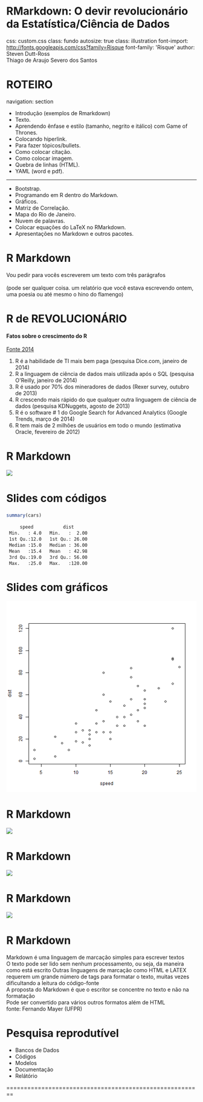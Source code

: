 RMarkdown: O devir revolucionário da Estatística/Ciência de Dados
========================================================
css: custom.css
class: fundo
autosize: true
class: illustration
font-import: http://fonts.googleapis.com/css?family=Risque
font-family: 'Risque'
author: 
Steven Dutt-Ross<br>
Thiago de Araujo Severo dos Santos

ROTEIRO
========================================================
navigation: section

- Introdução (exemplos de Rmarkdown)
- Texto.
- Aprendendo ênfase e estilo (tamanho, negrito e itálico) com Game of Thrones.
- Colocando hiperlink.
- Para fazer tópicos/bullets.
- Como colocar citação.
- Como colocar imagem.
- Quebra de linhas (HTML).
- YAML (word e pdf).

***

- Bootstrap.
- Programando em R dentro do Markdown.
- Gráficos.
- Matriz de Correlação.
- Mapa do Rio de Janeiro.
- Nuvem de palavras.
- Colocar equações do LaTeX no RMarkdown.
- Apresentações no Markdown e outros pacotes.



R Markdown
========================================================

Vou pedir para vocês escreverem um texto com três parágrafos<br>
<br>
(pode ser qualquer coisa. um relatório que você estava escrevendo ontem, uma poesia ou até mesmo o hino do flamengo)

R de REVOLUCIONÁRIO
========================================================

#### Fatos sobre o crescimento do R

[Fonte 2014](http://blog.revolutionanalytics.com/2014/04/seven-quick-facts-about-r.html)

<!-- utilizar somente se o publico do minicurso for de SI-->
1. R é a habilidade de TI mais bem paga (pesquisa Dice.com, janeiro de 2014)<br>
2. R a linguagem de ciência de dados mais utilizada após o SQL (pesquisa O'Reilly, janeiro de 2014)<br>
3. R é usado por 70% dos mineradores de dados (Rexer survey, outubro de 2013)<br>
4. R crescendo mais rápido do que qualquer outra linguagem de ciência de dados (pesquisa KDNuggets, agosto de 2013)<br>
5. R é o software # 1 do Google Search for Advanced Analytics (Google Trends, março de 2014)<br>
6. R tem mais de 2 milhões de usuários em todo o mundo (estimativa Oracle, fevereiro de 2012)


R Markdown
========================================================

![](C:/Users/Steven/Documents/GitHub/UNIRIO_JIC/rmarkdown0.png)

Slides com códigos
========================================================


```r
summary(cars)
```

```
     speed           dist       
 Min.   : 4.0   Min.   :  2.00  
 1st Qu.:12.0   1st Qu.: 26.00  
 Median :15.0   Median : 36.00  
 Mean   :15.4   Mean   : 42.98  
 3rd Qu.:19.0   3rd Qu.: 56.00  
 Max.   :25.0   Max.   :120.00  
```

Slides com gráficos
========================================================

![plot of chunk unnamed-chunk-2](REVEALJS-figure/unnamed-chunk-2-1.png)


R Markdown
========================================================

![](C:/Users/Steven/Documents/GitHub/UNIRIO_JIC/rmarkdown1.png)

R Markdown
========================================================

![](C:/Users/Steven/Documents/GitHub/UNIRIO_JIC/rmarkdown2.png)

R Markdown
========================================================

![](C:/Users/Steven/Documents/GitHub/UNIRIO_JIC/rmarkdown3.png)

R Markdown
========================================================

Markdown é uma linguagem de marcação simples para escrever textos<br>
O texto pode ser lido sem nenhum processamento, ou seja, da maneira como está escrito
Outras linguagens de marcação como HTML e LATEX<br>
requerem um grande número de tags para formatar o texto, muitas vezes dificultando a leitura do código-fonte<br>
A proposta do Markdown é que o escritor se concentre no texto e não na formatação<br>
Pode ser convertido para vários outros formatos além de HTML<br>
fonte: Fernando Mayer (UFPR)


Pesquisa reprodutível
========================================================

- Bancos de Dados
- Códigos
- Modelos
- Documentação
- Relátório

========================================================
